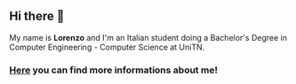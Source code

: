 ## Hi there 👋

My name is **Lorenzo** and I'm an Italian student doing a Bachelor's Degree in Computer Engineering - Computer Science at UniTN.

### **[Here](https://lyreplus.github.io/)** you can find more informations about me!

<!--
**Lyreplus/lyreplus** is a ✨ _special_ ✨ repository because its `README.md` (this file) appears on your GitHub profile.

Here are some ideas to get you started:

- 🔭 I’m currently working on ...
- 🌱 I’m currently learning ...
- 👯 I’m looking to collaborate on ...
- 🤔 I’m looking for help with ...
- 💬 Ask me about ...
- 📫 How to reach me: ...
- 😄 Pronouns: ...
- ⚡ Fun fact: ...
-->
